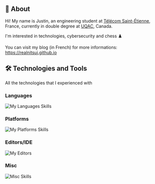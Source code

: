 ## 👋 About

Hi! My name is Justin, an engineering student at [Télécom Saint-Étienne](https://www.telecom-st-etienne.fr/), France, currently in double degree at [UQAC](https://www.uqac.ca/), Canada.

I'm interested in technologies, cybersecurity and chess ♟️

You can visit my blog (in French) for more informations: <https://realnitsuj.github.io>

## 🛠️ Technologies and Tools

All the technologies that I experienced with

### Languages

![My Languages Skills](https://go-skill-icons.vercel.app/api/icons?i=bash,c,cpp,py,lua,java,html,css,js,php,mysql&titles=true)

### Platforms

![My Platforms Skills](https://go-skill-icons.vercel.app/api/icons?i=debian,gentoo,arch,kali,tailos,linux,systemd,windows,docker,raspberrypi,arduino,platformio&titles=true)

### Editors/IDE

![My Editors](https://go-skill-icons.vercel.app/api/icons?i=neovim,vscode&titles=true)

### Misc

![Misc Skills](https://go-skill-icons.vercel.app/api/icons?i=git,latex,md&titles=true)
